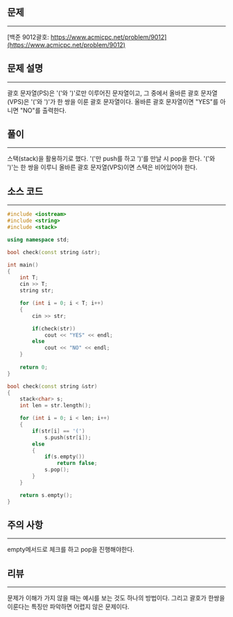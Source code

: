 ## 문제
-----------
[백준 9012괄호: https://www.acmicpc.net/problem/9012](https://www.acmicpc.net/problem/9012)

## 문제 설명
------------
괄호 문자열(PS)은 '('와 ')'로만 이루어진 문자열이고, 그 중에서 올바른 괄호 문자열(VPS)은 '('와 ')'가 한 쌍을 이룬 괄호 문자열이다. 올바른 괄호 문자열이면 "YES"를 아니면 "NO"를 출력한다.

## 풀이
---------
스택(stack)을 활용하기로 했다. '('만 push를 하고 ')'를 만날 시 pop을 한다. '('와 ')'는 한 쌍을 이루니 올바른 괄호 문자열(VPS)이면 스택은 비어있어야 한다.

## 소스 코드
---------------
```C++
#include <iostream>
#include <string>
#include <stack>

using namespace std;

bool check(const string &str);

int main()
{
    int T;
    cin >> T;
    string str;

    for (int i = 0; i < T; i++)
    {
        cin >> str;

        if(check(str))
            cout << "YES" << endl;
        else
            cout << "NO" << endl;
    }
    
    return 0;
}

bool check(const string &str)
{
    stack<char> s;
    int len = str.length();

    for (int i = 0; i < len; i++)
    {
        if(str[i] == '(')
            s.push(str[i]);
        else
        {
            if(s.empty())
                return false;
            s.pop();
        }
    }

    return s.empty();
}
```

## 주의 사항
-------------
empty메서드로 체크를 하고 pop을 진행해야한다.

## 리뷰
-----------
문제가 이해가 가지 않을 때는 예시를 보는 것도 하나의 방법이다. 그리고 괄호가 한쌍을 이룬다는 특징만 파악하면 어렵지 않은 문제이다.
